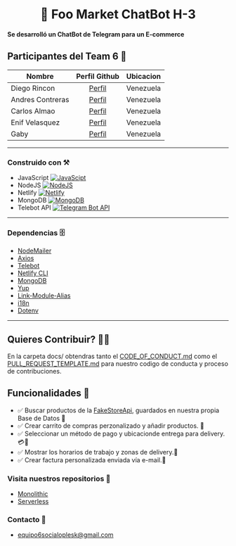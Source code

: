 <h1 align= "center">🤖 Foo Market ChatBot H-3

#### Se desarrolló un ChatBot de Telegram para un E-commerce

## Participantes del Team 6 👤

| Nombre            | Perfil Github                           |Ubicacion|
| ----------------|:-------------:| -----:                   |
| Diego Rincon    |  [Perfil](https://github.com/diegoarff) | Venezuela  |
| Andres Contreras| [Perfil](https://github.com/Andresc06)  | Venezuela  |
| Carlos Almao    | [Perfil](https://github.com/CarloMagno29)| Venezuela  |
| Enif Velasquez  | [Perfil](https://github.com/EnifVelasquez)| Venezuela  |
| Gaby            | [Perfil](https://github.com/Gabyph)      | Venezuela  |
---


### Construido con ⚒
- JavaScript [![JavaScipt](https://upload.wikimedia.org/wikipedia/commons/thumb/6/6a/JavaScript-logo.png/20px-JavaScript-logo.png)](https://developer.mozilla.org/es/docs/Web/JavaScript) 
- NodeJS [![NodeJS](https://upload.wikimedia.org/wikipedia/commons/thumb/d/d9/Node.js_logo.svg/45px-Node.js_logo.svg.png?20170401104355)](https://nodejs.org/es/)
- Netlify [![Netlify](https://upload.wikimedia.org/wikipedia/commons/thumb/b/b8/Netlify_logo.svg/55px-Netlify_logo.svg.png?20180815190440)](https://www.netlify.com/)
- MongoDB [![MongoDB](https://upload.wikimedia.org/wikipedia/commons/thumb/9/93/MongoDB_Logo.svg/65px-MongoDB_Logo.svg.png)](https://www.mongodb.com/es)
- Telebot API [![Telegram Bot API](https://upload.wikimedia.org/wikipedia/commons/thumb/8/82/Telegram_logo.svg/20px-Telegram_logo.svg.png?20220101141644)](https://core.telegram.org/bots/api)
---
### Dependencias 🗄
- [NodeMailer](https://nodemailer.com/about/)
- [Axios](https://www.npmjs.com/package/axios)
- [Telebot](https://openbase.com/js/telebot/documentation)
- [Netlify CLI](https://docs.netlify.com/cli/get-started/)
- [MongoDB](https://www.mongodb.com/languages/javascript/mongodb-and-npm-tutorial)
- [Yup](https://www.npmjs.com/package/yup)
- [Link-Module-Alias](https://github.com/Rush/link-module-alias)
- [i18n](https://www.npmjs.com/package/i18n)
- [Dotenv](https://www.npmjs.com/package/dotenv)
---
## Quieres Contribuir? 📎🚩

En la carpeta docs/ obtendras tanto el [CODE_OF_CONDUCT.md](https://github.com/diegoarff/Chatbot-FooMarket/blob/main/docs/CODE_OF_CONDUCT.md) como el [PULL_REQUEST_TEMPLATE.md](https://github.com/diegoarff/Chatbot-FooMarket/blob/main/docs/PULL_REQUEST_TEMPLATE.md) para nuestro codigo de conducta y proceso de contribuciones.
  
 ## Funcionalidades 🤖
- ✅ Buscar productos de la [FakeStoreApi](https://fakestoreapi.com/), guardados en nuestra propia Base de Datos 📑
- ✅ Crear carrito de compras perzonalizado y añadir productos. 🛒
- ✅ Seleccionar un método de pago y ubicacionde entrega para delivery. 💳💱
- ✅ Mostrar los horarios de trabajo y zonas de delivery.📍
- ✅ Crear factura personalizada enviada vía e-mail.📩

### Visita nuestros repositorios 📌
- [Monolithic](https://github.com/diegoarff/Chatbot-FooMarket-Monolithic)
- [Serverless](https://github.com/diegoarff/Chatbot-FooMarket-Serverless)

### Contacto 📩

- equipo6socialoplesk@gmail.com
